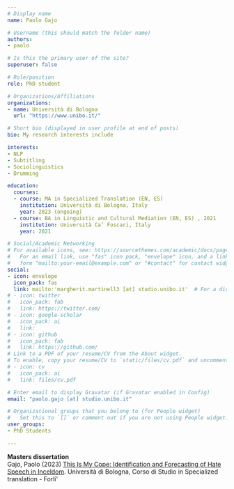```yaml
---
# Display name
name: Paolo Gajo

# Username (this should match the folder name)
authors:
- paolo

# Is this the primary user of the site?
superuser: false

# Role/position
role: PhD student

# Organizations/Affiliations
organizations:
- name: Università di Bologna
  url: "https://www.unibo.it/"

# Short bio (displayed in user profile at end of posts)
bio: My research interests include 

interests:
- NLP
- Subtitling
- Sociolinguistics
- Drumming

education:
  courses:
  - course: MA in Specialized Translation (EN, ES)
    institution: Università di Bologna, Italy 
    year: 2023 (ongoing)
  - course: BA in Linguistic and Cultural Mediation (EN, ES) , 2021
    institution: Università Ca’ Foscari, Italy
    year: 2021

# Social/Academic Networking
# For available icons, see: https://sourcethemes.com/academic/docs/page-builder/#icons
#   For an email link, use "fas" icon pack, "envelope" icon, and a link in the
#   form "mailto:your-email@example.com" or "#contact" for contact widget.
social:
- icon: envelope
  icon_pack: fas
  link: mailto:'margherit.martinell3 [at] studio.unibo.it'  # For a direct email link, use "mailto:test@example.org".
# - icon: twitter
#   icon_pack: fab
#   link: https://twitter.com/
# - icon: google-scholar
#   icon_pack: ai
#   link: 
# - icon: github
#   icon_pack: fab
#   link: https://github.com/
# Link to a PDF of your resume/CV from the About widget.
# To enable, copy your resume/CV to `static/files/cv.pdf` and uncomment the lines below.
# - icon: cv
#   icon_pack: ai
#   link: files/cv.pdf

# Enter email to display Gravatar (if Gravatar enabled in Config)
email: "paolo.gajo [at] studio.unibo.it"

# Organizational groups that you belong to (for People widget)
#   Set this to `[]` or comment out if you are not using People widget.
user_groups:
- PhD Students

---
```


**Masters dissertation**<br/>
Gajo, Paolo  (2023) [This Is My Cope: Identification and Forecasting of Hate 
Speech in Inceldom](https://amslaurea.unibo.it/28997/). 
Università di Bologna, Corso di Studio in Specialized translation - Forli' 
